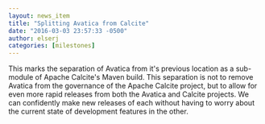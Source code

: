 ```yaml
---
layout: news_item
title: "Splitting Avatica from Calcite"
date: "2016-03-03 23:57:33 -0500"
author: elserj
categories: [milestones]
---
```

<!--
{% comment %}
Licensed to the Apache Software Foundation (ASF) under one or more
contributor license agreements.  See the NOTICE file distributed with
this work for additional information regarding copyright ownership.
The ASF licenses this file to you under the Apache License, Version 2.0
(the "License"); you may not use this file except in compliance with
the License.  You may obtain a copy of the License at

http://www.apache.org/licenses/LICENSE-2.0

Unless required by applicable law or agreed to in writing, software
distributed under the License is distributed on an "AS IS" BASIS,
WITHOUT WARRANTIES OR CONDITIONS OF ANY KIND, either express or implied.
See the License for the specific language governing permissions and
limitations under the License.
{% endcomment %}
-->

This marks the separation of Avatica from it's previous location as a sub-module
of Apache Calcite's Maven build. This separation is not to remove Avatica from
the governance of the Apache Calcite project, but to allow for even more rapid
releases from both the Avatica and Calcite projects. We can confidently make new
releases of each without having to worry about the current state of development
features in the other.
